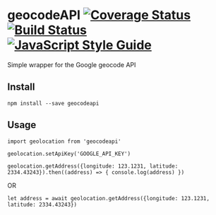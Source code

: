 # geocodeAPI [![Coverage Status](https://coveralls.io/repos/github/JameelMukadam/geocode/badge.svg?branch=master)](https://coveralls.io/github/JameelMukadam/geocode?branch=master) [![Build Status](https://travis-ci.org/JameelMukadam/geocode.svg?branch=master)](https://travis-ci.org/JameelMukadam/geocode)[![JavaScript Style Guide](https://img.shields.io/badge/code_style-standard-brightgreen.svg)](https://standardjs.com)

Simple wrapper for the Google geocode API

## Install

`npm install --save geocodeapi`

## Usage


`import geolocation from 'geocodeapi'`

`geolocation.setApiKey('GOOGLE_API_KEY')`

`geolocation.getAddress({longitude: 123.1231, latitude: 2334.43243}).then((address) => {
    console.log(address)
})`

OR

`let address = await geolocation.getAddress({longitude: 123.1231, latitude: 2334.43243})`
